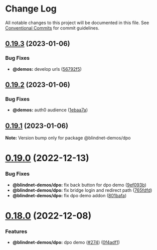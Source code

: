 # Change Log

All notable changes to this project will be documented in this file.
See [Conventional Commits](https://conventionalcommits.org) for commit guidelines.

## [0.19.3](https://github.com/blindnet-io/privacy-components-web/compare/v0.19.2...v0.19.3) (2023-01-06)

### Bug Fixes

- **@demos:** develop urls ([56792f5](https://github.com/blindnet-io/privacy-components-web/commit/56792f5c1f37664abafec041ff2ca4d9341d1e63))

## [0.19.2](https://github.com/blindnet-io/privacy-components-web/compare/v0.19.1...v0.19.2) (2023-01-06)

### Bug Fixes

- **@demos:** auth0 audience ([1ebaa7a](https://github.com/blindnet-io/privacy-components-web/commit/1ebaa7a225e50059cecd12e7dd51e721ca890f1a))

## [0.19.1](https://github.com/blindnet-io/privacy-components-web/compare/v0.19.0...v0.19.1) (2023-01-06)

**Note:** Version bump only for package @blindnet-demos/dpo

# [0.19.0](https://github.com/blindnet-io/privacy-components-web/compare/v0.18.0...v0.19.0) (2022-12-13)

### Bug Fixes

- **@blindnet-demos/dpo:** fix back button for dpo demo ([9ef093b](https://github.com/blindnet-io/privacy-components-web/commit/9ef093b64939c2c0ea2c9d84ab394d7b3f767596))
- **@blindnet-demos/dpo:** fix bridge login and redirect path ([765fdfd](https://github.com/blindnet-io/privacy-components-web/commit/765fdfdd5e8043a273cc075e596c67221e6b755c))
- **@blindnet-demos/dpo:** fix dpo demo addon ([801bafa](https://github.com/blindnet-io/privacy-components-web/commit/801bafa4c630f08f6ea0e16dc372884d8ba8be3a))

# [0.18.0](https://github.com/blindnet-io/privacy-components-web/compare/v0.17.0...v0.18.0) (2022-12-08)

### Features

- **@blindnet-demos/dpo:** dpo demo ([#274](https://github.com/blindnet-io/privacy-components-web/issues/274)) ([0f4adf1](https://github.com/blindnet-io/privacy-components-web/commit/0f4adf17b64cba9e04a9d60e8e68ca43241530e9))
